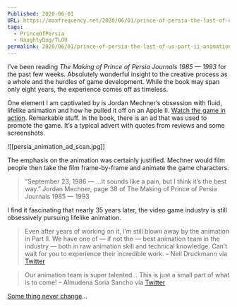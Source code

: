 ```yaml
---
Published: 2020-06-01
URL: https://maxfrequency.net/2020/06/01/prince-of-persia-the-last-of-us-part-ii-animation/
tags:
  - PrinceOfPersia
  - NaughtyDog/TLOU
permalink: 2020/06/01/prince-of-persia-the-last-of-us-part-ii-animation/
---
```

I’ve been reading *The Making of Prince of Persia Journals 1985 — 1993* for the past few weeks. Absolutely wonderful insight to the creative process as a whole and the hurdles of game development. While the book may span only eight years, the experience comes off as timeless.

One element I am captivated by is Jordan Mechner’s obsession with fluid, lifelike animation and how he pulled it off on an Apple II. [Watch the game in action](https://youtube.com/watch?v=fggouSd3dr4&t=155). Remarkable stuff. In the book, there is an ad that was used to promote the game. It’s a typical advert with quotes from reviews and some screenshots.

![[persia_animation_ad_scan.jpg]]

The emphasis on the animation was certainly justified. Mechner would film people then take the film frame-by-frame and animate the game characters.

> “September 23, 1986 — …It sounds like a pain, but I think it’s the best way.” Jordan Mechner, page 38 of The Making of Prince of Persia Journals 1985 — 1993

I find it fascinating that nearly 35 years later, the video game industry is still obsessively pursuing lifelike animation.

> Even after years of working on it, I’m still blown away by the animation in Part II. We have one of — if not the — best animation team in the industry — both in raw animation skill and technical knowledge. Can’t wait for you to experience their incredible work. – Neil Druckmann via [Twitter](https://twitter.com/Neil_Druckmann/status/1238496735078625281)

> Our animation team is super talented… This is just a small part of what is to come! – Almudena Soria Sancho via [Twitter](https://twitter.com/soria_sancho/status/1180324702301982721)

[Some thing never change](https://youtube.com/watch?v=eML5icfq5VM&t=762)…
